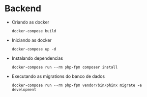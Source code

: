 # Backend

- Criando as docker
    
    `docker-compose build`
    
- Iniciando as docker

    `docker-compose up -d`
    
- Instalando dependencias
   
   `docker-compose run --rm php-fpm composer install`
   
- Executando as migrations do banco de dados

    `docker-compose run --rm php-fpm vendor/bin/phinx migrate -e development`
    
 